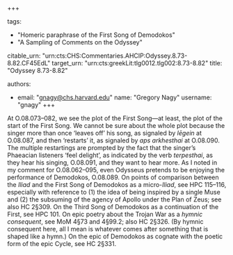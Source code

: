+++

tags:
- "Homeric paraphrase of the First Song of Demodokos"
- "A Sampling of Comments on the Odyssey"

citable_urn: "urn:cts:CHS:Commentaries.AHCIP:Odyssey.8.73-8.82.CF45EdL"
target_urn: "urn:cts:greekLit:tlg0012.tlg002:8.73-8.82"
title: "Odyssey 8.73-8.82"

authors:
- email: "gnagy@chs.harvard.edu"
  name: "Gregory Nagy"
  username: "gnagy"
+++

<p>At O.08.073–082, we see the plot of the First Song—at least, the plot of the start of the First Song. We cannot be sure about the whole plot because the singer more than once ‘leaves off’ his song, as signaled by <em>lēgein</em> at O.08.087, and then ‘restarts’ it, as signaled by <em>aps arkhesthai</em> at O.08.090. The multiple restartings are prompted by the fact that the singer’s Phaeacian listeners ‘feel delight’, as indicated by the verb <em>terpesthai</em>, as they hear his singing, O.08.091, and they want to hear more. As I noted in my comment for O.08.062–095, even Odysseus pretends to be enjoying the performance of Demodokos, O.08.089. On points of comparison between the <em>Iliad</em> and the First Song of Demodokos as a micro-<em>Iliad</em>, see HPC 115–116, especially with reference to (1) the idea of being inspired by a single Muse and (2) the subsuming of the agency of Apollo under the Plan of Zeus; see also HC 2§309. On the Third Song of Demodokos as a continuation of the First, see HPC 101. On epic poetry about the Trojan War as a <em>hymnic consequent</em>, see MoM 4§73 and 4§99.2; also HC 2§326. (By hymnic consequent here, all I mean is whatever comes after something that is shaped like a hymn.) On the epic of Demodokos as cognate with the poetic form of the epic Cycle, see HC 2§331. </p>